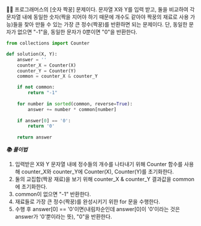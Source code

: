 🧑‍💻 프로그래머스의 [숫자 짝꿍] 문제이다. 문자열 X와 Y를 입력 받고, 둘을 비교하여 각 문자열 내에 동일한 숫자(짝을 지어야 하기 때문에 개수도 같아야 짝꿍의 재료로 사용 가능)들을 찾아 만들 수 있는 가장 큰 정수(짝꿍)를 반환하면 되는 문제이다. 단, 동일한 문자가 없으면 "-1"을, 동일한 문자가 0뿐이면 "0"을 반환한다.

```python
from collections import Counter

def solution(X, Y):
    answer = ''
    counter_X = Counter(X)
    counter_Y = Counter(Y)
    common = counter_X & counter_Y

    if not common:
        return "-1"
    
    for number in sorted(common, reverse=True):
        answer += number * common[number]
        
    if answer[0] == '0':
        return '0'
    
    return answer
```



***📚 풀이법***

1. 입력받은 X와 Y 문자열 내에 정수들의 개수를 나타내기 위해 Counter 함수를 사용해 counter_X와 counter_Y에 Counter(X), Counter(Y)를 초기화한다.
2. 둘의 교집합(짝꿍 재료)을 보기 위해 counter_X & counter_Y 결과값을 common에 초기화한다.
3. common이 없으면 "-1" 반환한다.
4. 재료들로 가장 큰 정수(짝꿍)를 완성시키기 위한 for 문을 수행한다.
5. 수행 후 answer[0] == '0'이면(내림차순인데 answer[0]이 '0'이라는 것은 answer가 '0'뿐이라는 뜻), "0"을 반환한다.
